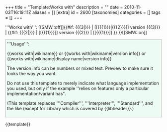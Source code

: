 +++
title = "Template:Works with"
description = ""
date = 2010-11-03T16:19:11Z
aliases = []
[extra]
id = 2600
[taxonomies]
categories = []
tags = []
+++

<div class="examplemeta workswith">'''Works with''': [[SMW::off]]{{#if: {{{3|}}} | [[{{{1}}}|{{{2}}}]] version {{{3}}} | {{#if: {{{2|}}} | [[{{{1}}}]] version {{{2}}} | [[{{{1}}}]] }} }}[[SMW::on]]</div><noinclude>

<div class="template-documentation" style="
/* Copied from Wikipedia Template:Documentation. Perhaps we should have a stylesheet rule for this (.template-documentation) like WP does */
clear: both;
    margin: 1em 0 0 0;
    border: 1px solid #aaa; 
    background-color: #ecfcf4; 
    padding: 5px;">'''Usage''':

<nowiki>{{works with|wikiname}} or {{works with|wikiname|version info}} or {{works with|wikiname|display name|version info}}</nowiki>

The version info can be numbers or mixed text. Preview to make sure it looks the way you want.

Do not use this template to merely indicate what language implementation you used, but only if the example ''relies on features only a particular implementation/variant has''.

(This template replaces '''Compiler''', '''Interpreter''', '''Standard''', and the like (except for Library which is covered by <nowiki>{{libheader}}</nowiki>.)</div>

{{template}}</noinclude>
